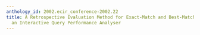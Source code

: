 ```yaml
---
anthology_id: 2002.ecir_conference-2002.22
title: A Retrospective Evaluation Method for Exact-Match and Best-Match Queries Applying
  an Interactive Query Performance Analyser
---
```

